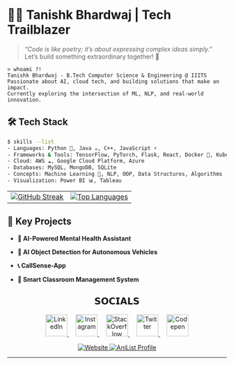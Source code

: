 # 👨‍💻 Tanishk Bhardwaj | Tech Trailblazer

> *“Code is like poetry; it’s about expressing complex ideas simply.”*  
> Let’s build something extraordinary together! 🚀


```
> whoami ?!
Tanishk Bhardwaj - B.Tech Computer Science & Engineering @ IIITS
Passionate about AI, cloud tech, and building solutions that make an impact.
Currently exploring the intersection of ML, NLP, and real-world innovation.
```

## 🛠️ Tech Stack

```bash
$ skills --list
- Languages: Python 🐍, Java ☕, C++, JavaScript ⚡
- Frameworks & Tools: TensorFlow, PyTorch, Flask, React, Docker 🐳, Kubernetes, Git
- Cloud: AWS ☁️, Google Cloud Platform, Azure
- Databases: MySQL, MongoDB, SQLite
- Concepts: Machine Learning 🤖, NLP, OOP, Data Structures, Algorithms
- Visualization: Power BI 📊, Tableau
```
<table>
  <tr>
    <td align="center">
      <a href="https://git.io/streak-stats">
        <img src="https://github-readme-streak-stats.herokuapp.com?user=10ishk&theme=meta-light&card_width=275&hide_current_streak=true&hide_longest_streak=true&count_private=true" alt="GitHub Streak" />
      </a>
    </td>
    <td align="center">
      <a href="https://github.com/10ishk">
        <img src="https://github-readme-stats.vercel.app/api/top-langs/?username=10ishk&layout=compact&count_private=true&theme=meta-light&width=275" alt="Top Languages" />
      </a>
    </td>
  </tr>
</table>



## 🚀 Key Projects

- **🤖 AI-Powered Mental Health Assistant**  

- **🚗 AI Object Detection for Autonomous Vehicles**  

- **📞 CallSense-App**  

- **🏫 Smart Classroom Management System**  
###

<h2 align="center">𝗦𝗢𝗖𝗜𝗔𝗟𝗦</h2>

<p align="center">
  <a href="https://www.linkedin.com/in/tanishk004" target="_blank">
    <img src="https://skillicons.dev/icons?i=linkedin" height="50" alt="LinkedIn" />
  </a>
  &nbsp;&nbsp;&nbsp;
  <a href="https://www.instagram.com/10_ishk_verified/" target="_blank">
    <img src="https://cdn.simpleicons.org/instagram/E4405F" height="50" alt="Instagram" />
  </a>
  &nbsp;&nbsp;&nbsp;
  <a href="https://stackoverflow.com/" target="_blank">
    <img src="https://skillicons.dev/icons?i=stackoverflow" height="50" alt="StackOverflow" />
  </a>
  &nbsp;&nbsp;&nbsp;
  <a href="https://twitter.com/10ishk" target="_blank">
    <img src="https://skillicons.dev/icons?i=twitter" height="50" alt="Twitter" />
  </a>
  &nbsp;&nbsp;&nbsp;
  <a href="https://codepen.io/" target="_blank">
    <img src="https://cdn.simpleicons.org/codepen/000000" height="50" alt="Codepen" />
  </a>
</p>

<p align="center">
  <a href="https://tanishkbhardwaj.netlify.app/" target="_blank">
    <img src="https://img.shields.io/badge/Website-Visit%20Now-ff69b4?style=for-the-badge&logo=google-chrome" alt="Website" />
  </a>
  <a href="https://anilist.co/user/Millionaire10ishk/" target="_blank">
    <img src="https://img.shields.io/badge/AniList-Profile-blue?style=for-the-badge&logo=anilist&logoColor=white" alt="AniList Profile" />
  </a>
</p>

---
